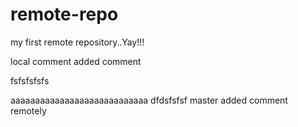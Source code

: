 # remote-repo
my first remote repository..Yay!!!

local comment added comment

fsfsfsfsfs  

  aaaaaaaaaaaaaaaaaaaaaaaaaaaa
dfdsfsfsf master added comment remotely
